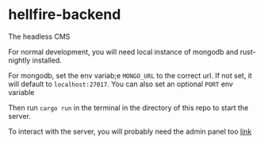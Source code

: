 # hellfire-backend
The headless CMS

For normal development, you will need local instance of mongodb and rust-nightly installed.

For mongodb, set the env variab;e `MONGO_URL` to the correct url. If not set, it will default to `localhost:27017`. You can also set an optional `PORT` env variable

Then run `cargo run` in the terminal in the directory of this repo to start the server.

To interact with the server, you will probably need the admin panel too [link](https://github.com/HellFireCMS/hellfire-admin)
